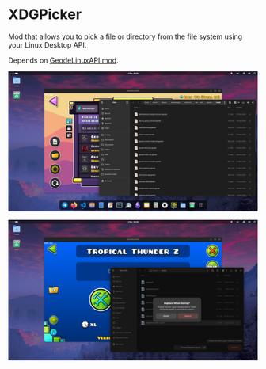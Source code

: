 # XDGPicker

Mod that allows you to pick a file or directory from the file system using your Linux Desktop API.

Depends on [GeodeLinuxAPI mod](https://github.com/relativemodder/GeodeLinuxAPI).


<p align="center">
	<img src="/assets/folderdemo.png" />
</p>

<p align="center">
	<img src="/assets/pickerdemo.png" />
</p>
